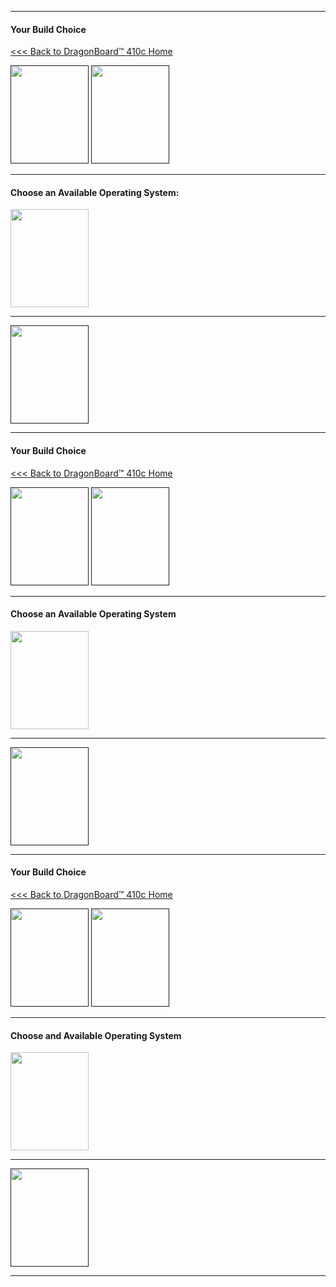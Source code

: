 
***
#### Your Build Choice
[<<< Back to DragonBoard™ 410c Home](https://github.com/sdrobertw/test-wiki-/wiki/DragonBoard™-410c-Home)

[<img src="http://i.imgur.com/jl4GG0d.png" data-canonical-src="http://i.imgur.com/jl4GG0d.png" width="125" height="157" />]()
[<img src="http://i.imgur.com/yRQKDI6.png" data-canonical-src="http://i.imgur.com/yRQKDI6.png" width="125" height="157" />]()

***
#### Choose an Available Operating System:

[<img src="http://i.imgur.com/OQGR5yY.png" data-canonical-src="http://i.imgur.com/OQGR5yY.png" width="125" height="157" />](https://github.com/sdrobertw/test-wiki-/wiki/DragonBoard™-410c-Reference-Platform-Debian)

***

[<img src="http://i.imgur.com/znkTVHx.png" data-canonical-src="http://i.imgur.com/znkTVHx.png" width="125" height="157" />]()

***
#### Your Build Choice
[<<< Back to DragonBoard™ 410c Home](https://github.com/sdrobertw/test-wiki-/wiki/DragonBoard™-410c-Home)

[<img src="http://i.imgur.com/7rrS2JR.png" data-canonical-src="http://i.imgur.com/7rrS2JR.png" width="125" height="157" />]()
[<img src="http://i.imgur.com/yRQKDI6.png" data-canonical-src="http://i.imgur.com/yRQKDI6.png" width="125" height="157" />]()

***
#### Choose an Available Operating System

[<img src="http://i.imgur.com/OQGR5yY.png" data-canonical-src="http://i.imgur.com/OQGR5yY.png" width="125" height="157" />](https://github.com/sdrobertw/test-wiki-/wiki/DragonBoard™-410c-Linaro-Debian)

***

[<img src="http://i.imgur.com/znkTVHx.png" data-canonical-src="http://i.imgur.com/znkTVHx.png" width="125" height="157" />]()

***
#### Your Build Choice
[<<< Back to DragonBoard™ 410c Home](https://github.com/sdrobertw/test-wiki-/wiki/DragonBoard™-410c-Home)

[<img src="http://i.imgur.com/dnsIEuC.png" data-canonical-src="http://i.imgur.com/dnsIEuC.png" width="125" height="157" />]()
[<img src="http://i.imgur.com/yRQKDI6.png" data-canonical-src="http://i.imgur.com/yRQKDI6.png" width="125" height="157" />]()


***
#### Choose and Available Operating System

[<img src="http://i.imgur.com/7wy1996.png" data-canoncal-src="http://i.imgur.com/7wy1996.png" width="125" height="157" />](https://github.com/sdrobertw/test-wiki-/wiki/Dragonboard™-410c-Qualcomm-Android)


***

[<img src="http://i.imgur.com/znkTVHx.png" data-canonical-src="http://i.imgur.com/znkTVHx.png" width="125" height="157" />]()

***
